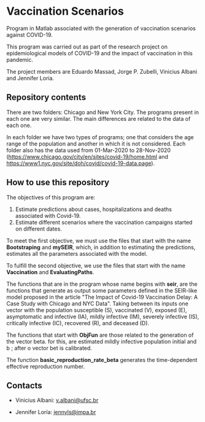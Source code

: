 # Vaccination Scenarios

Program in Matlab associated with the generation of vaccination scenarios against COVID-19.

This program was carried out as part of the research project on epidemiological models of COVID-19 and the impact of vaccination in this pandemic. 

The project members are Eduardo Massad, Jorge P. Zubelli, Vinicius Albani and Jennifer Loria.

## Repository contents

There are two folders: Chicago and New York City. The programs present in each one are very similar. The main differences are related to the data of each one.

In each folder we have two types of programs; one that considers the age range of the population and another in which it is not considered. Each folder also has the data used from 01-Mar-2020 to 28-Nov-2020 (https://www.chicago.gov/city/en/sites/covid-19/home.html and https://www1.nyc.gov/site/doh/covid/covid-19-data.page).

## How to use this repository

The objectives of this program are:

1. Estimate predictions about cases, hospitalizations and deaths associated with Covid-19.
2. Estimate different scenarios where the vaccination campaigns started on different dates.

To meet the first objective, we must use the files that start with the name **Bootstraping** and **mySEIR**, which, in addition to estimating the predictions, estimates all the parameters associated with the model.

To fulfill the second objective, we use the files that start with the name **Vaccination** and **EvaluatingPaths**.

The functions that are in the program whose name begins with **seir**, are the functions that generate as output some parameters defined in the SEIR-like model proposed in the article "The Impact of Covid-19 Vaccination Delay: A Case Study with Chicago and NYC Data". Taking between its inputs one vector with the population susceptible (S), vaccinated (V), exposed (E), asymptomatic and infective (IA), mildly infective (IM), severely infective (IS), critically infective (IC), recovered (R), and deceased (D).

The functions that start with **ObjFun** are those related to the generation of the vector beta. for this, are estimated  mildly infective population initial and b ; after o vector bet  is calibrated. 

The function **basic_reproduction_rate_beta** generates the time-dependent effective reproduction number.


## Contacts

* Vinicius Albani: v.albani@ufsc.br

* Jennifer Loría: jennyls@impa.br

